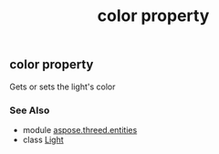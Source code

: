 ﻿---
title: color property
second_title: Aspose.3D for Python via .NET API References
description: 
type: docs
weight: 120
url: /python-net/aspose.threed.entities/light/color/
is_root: false
---

## color property


Gets or sets the light's color

### See Also
* module [aspose.threed.entities](../../)
* class [Light](/3d/python-net/aspose.threed.entities/light)
